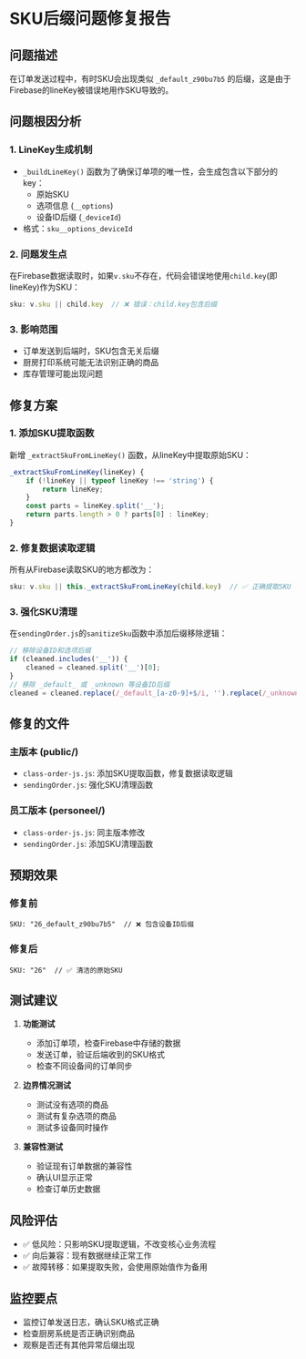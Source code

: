 # SKU后缀问题修复报告

## 问题描述
在订单发送过程中，有时SKU会出现类似 `_default_z90bu7b5` 的后缀，这是由于Firebase的lineKey被错误地用作SKU导致的。

## 问题根因分析

### 1. LineKey生成机制
- `_buildLineKey()` 函数为了确保订单项的唯一性，会生成包含以下部分的key：
  - 原始SKU
  - 选项信息 (`__options`)
  - 设备ID后缀 (`_deviceId`)
- 格式：`sku__options_deviceId`

### 2. 问题发生点
在Firebase数据读取时，如果`v.sku`不存在，代码会错误地使用`child.key`(即lineKey)作为SKU：
```javascript
sku: v.sku || child.key  // ❌ 错误：child.key包含后缀
```

### 3. 影响范围
- 订单发送到后端时，SKU包含无关后缀
- 厨房打印系统可能无法识别正确的商品
- 库存管理可能出现问题

## 修复方案

### 1. 添加SKU提取函数
新增 `_extractSkuFromLineKey()` 函数，从lineKey中提取原始SKU：

```javascript
_extractSkuFromLineKey(lineKey) {
    if (!lineKey || typeof lineKey !== 'string') {
        return lineKey;
    }
    const parts = lineKey.split('__');
    return parts.length > 0 ? parts[0] : lineKey;
}
```

### 2. 修复数据读取逻辑
所有从Firebase读取SKU的地方都改为：
```javascript
sku: v.sku || this._extractSkuFromLineKey(child.key)  // ✅ 正确提取SKU
```

### 3. 强化SKU清理
在`sendingOrder.js`的`sanitizeSku`函数中添加后缀移除逻辑：
```javascript
// 移除设备ID和选项后缀
if (cleaned.includes('__')) {
    cleaned = cleaned.split('__')[0];
}
// 移除 _default_ 或 _unknown 等设备ID后缀
cleaned = cleaned.replace(/_default_[a-z0-9]+$/i, '').replace(/_unknown$/i, '');
```

## 修复的文件

### 主版本 (public/)
- `class-order-js.js`: 添加SKU提取函数，修复数据读取逻辑
- `sendingOrder.js`: 强化SKU清理函数

### 员工版本 (personeel/)  
- `class-order-js.js`: 同主版本修改
- `sendingOrder.js`: 添加SKU清理函数

## 预期效果

### 修复前
```
SKU: "26_default_z90bu7b5"  // ❌ 包含设备ID后缀
```

### 修复后  
```
SKU: "26"  // ✅ 清洁的原始SKU
```

## 测试建议

1. **功能测试**
   - 添加订单项，检查Firebase中存储的数据
   - 发送订单，验证后端收到的SKU格式
   - 检查不同设备间的订单同步

2. **边界情况测试**
   - 测试没有选项的商品
   - 测试有复杂选项的商品  
   - 测试多设备同时操作

3. **兼容性测试**
   - 验证现有订单数据的兼容性
   - 确认UI显示正常
   - 检查订单历史数据

## 风险评估
- ✅ 低风险：只影响SKU提取逻辑，不改变核心业务流程
- ✅ 向后兼容：现有数据继续正常工作
- ✅ 故障转移：如果提取失败，会使用原始值作为备用

## 监控要点
- 监控订单发送日志，确认SKU格式正确
- 检查厨房系统是否正确识别商品
- 观察是否还有其他异常后缀出现